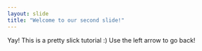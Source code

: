 ```yaml
---
layout: slide
title: "Welcome to our second slide!"
---
```

Yay! This is a pretty slick tutorial :)
Use the left arrow to go back!
